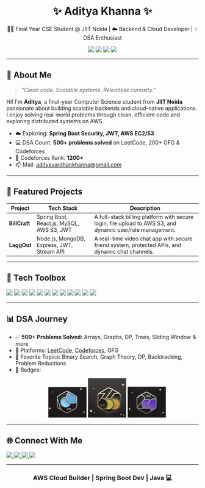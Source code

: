 <h1 align="center">✨ Aditya Khanna ✨</h1>
<p align="center">
  👨‍💻 Final Year CSE Student @ JIIT Noida | ☁️ Backend & Cloud Developer | 💡 DSA Enthusiast
</p>

<p align="center">
  <img src="https://img.shields.io/badge/COLLEGE-JIIT%20NOIDA-purple?style=for-the-badge" />
  <img src="https://img.shields.io/badge/CODEFORCES-1200%2B-blue?style=for-the-badge" />
  <img src="https://img.shields.io/badge/DSA-500%2B%20Problems%20Solved-orange?style=for-the-badge" />
  <img src="https://img.shields.io/badge/AWS-Cloud%20Learner-yellowgreen?style=for-the-badge" />
</p>

---

## 🌟 About Me

> *"Clean code. Scalable systems. Relentless curiosity."*

Hi! I'm **Aditya**, a final-year Computer Science student from **JIIT Noida** passionate about building scalable backends and cloud-native applications.  
I enjoy solving real-world problems through clean, efficient code and exploring distributed systems on AWS.

- ☁️ Exploring: **Spring Boot Security, JWT, AWS EC2/S3**  
- 💻 DSA Count: **500+ problems solved** on LeetCode, 200+ GFG & Codeforces  
- 🧠 Codeforces Rank: **1200+**  
- 📫 Mail: [adityavardhankhanna@gmail.com](mailto:adityavardhankhanna@gmail.com)

---

## 🚀 Featured Projects

| Project | Tech Stack | Description |
|--------|------------|-------------|
| **BillCraft** | Spring Boot, React.js, MySQL, AWS S3, JWT | A full-stack billing platform with secure login, file upload to AWS S3, and dynamic user/role management. |
| **LaggOut** | Node.js, MongoDB, Express, JWT, Stream API | A real-time video chat app with secure friend system, protected APIs, and dynamic chat channels. |

---

## 🧰 Tech Toolbox

<p align="left">
  <img src="https://cdn.jsdelivr.net/gh/devicons/devicon/icons/cplusplus/cplusplus-original.svg" width="40" />
  <img src="https://cdn.jsdelivr.net/gh/devicons/devicon/icons/java/java-original.svg" width="40" />
  <img src="https://cdn.jsdelivr.net/gh/devicons/devicon/icons/spring/spring-original.svg" width="40" />
  <img src="https://cdn.jsdelivr.net/gh/devicons/devicon/icons/mysql/mysql-original.svg" width="40" />
  <img src="https://cdn.jsdelivr.net/gh/devicons/devicon/icons/mongodb/mongodb-original.svg" width="40" />
  <img src="https://cdn.jsdelivr.net/gh/devicons/devicon/icons/postgresql/postgresql-original.svg" width="40" />
  <img src="https://cdn.jsdelivr.net/gh/devicons/devicon/icons/html5/html5-original.svg" width="40"/>
  <img src="https://cdn.jsdelivr.net/gh/devicons/devicon/icons/css3/css3-original.svg" width="40"/>
  <img src="https://cdn.jsdelivr.net/gh/devicons/devicon/icons/javascript/javascript-original.svg" width="40"/>
  <img src="https://cdn.jsdelivr.net/gh/devicons/devicon/icons/react/react-original.svg" width="40"/>
  <img src="https://cdn.jsdelivr.net/gh/devicons/devicon/icons/nodejs/nodejs-original.svg" width="40"/>
  <img src="https://cdn.jsdelivr.net/gh/devicons/devicon/icons/amazonwebservices/amazonwebservices-original.svg" width="40"/>
</p>

---

## 📊 DSA Journey

- ✅ **500+ Problems Solved:** Arrays, Graphs, DP, Trees, Sliding Window & more  
- 🚀 Platforms: [LeetCode](https://leetcode.com), [Codeforces](https://codeforces.com/profile/adityakhanna), GFG  
- 🧠 Favorite Topics: Binary Search, Graph Theory, DP, Backtracking, Problem Reductions
- 🏅 Badges:
  <br/>
  <p align="center">
  <img src="https://github.com/ADITYA-0208/ADITYA-0208/blob/main/assets/100-days.png?raw=true" width="100" />
  <img src="https://github.com/ADITYA-0208/ADITYA-0208/blob/main/assets/365-days.png?raw=true" width="100" />
  <img src="https://github.com/ADITYA-0208/ADITYA-0208/blob/main/assets/200-days.png?raw=true" width="100" />
</p>

---

## 🌐 Connect With Me

<p align="left">
  <a href="https://www.linkedin.com/in/adityavardhankhanna/">
    <img src="https://img.shields.io/badge/LINKEDIN-Aditya%20Khanna-blue?style=for-the-badge&logo=linkedin" />
  </a>
  <a href="https://github.com/ADITYA-0208">
    <img src="https://img.shields.io/badge/GITHUB-ADITYA--0208-black?style=for-the-badge&logo=github" />
  </a>
  <a href="https://codeforces.com/profile/adityakhanna">
    <img src="https://img.shields.io/badge/CODEFORCES-@AdityaKhanna-orange?style=for-the-badge&logo=codeforces" />
  </a>
  <a href="mailto:adityavardhankhanna@gmail.com">
    <img src="https://img.shields.io/badge/GMAIL-Contact%20Me-red?style=for-the-badge&logo=gmail" />
  </a>
</p>

---


<h3 align="center">AWS Cloud Builder | Spring Boot Dev | Java 💻</h3>
